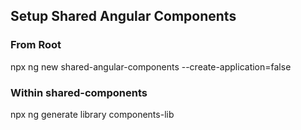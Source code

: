## Setup Shared Angular Components

### From Root
npx ng new shared-angular-components --create-application=false

### Within shared-components
npx ng generate library components-lib